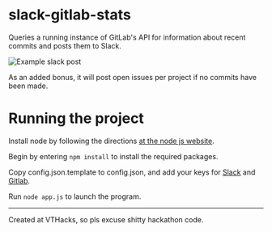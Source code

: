 # slack-gitlab-stats
Queries a running instance of GitLab's API for information about recent commits and posts them to Slack.

![Example slack post](http://i.imgur.com/I4WSwhO.jpg)

As an added bonus, it will post open issues per project if no commits have been made.

# Running the project

Install node by following the directions [at the node js website](https://nodejs.org/en/download/package-manager/#debian-and-ubuntu-based-linux-distributions).

Begin by entering `npm install` to install the required packages.

Copy config.json.template to config.json, and add your keys for [Slack](https://api.slack.com/apps?new_app=1) and [Gitlab](https://docs.gitlab.com/ee/user/profile/personal_access_tokens.html).

Run `node app.js` to launch the program.

---

Created at VTHacks, so pls excuse shitty hackathon code.

